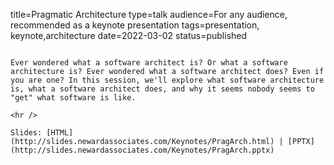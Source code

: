title=Pragmatic Architecture
type=talk
audience=For any audience, recommended as a keynote presentation
tags=presentation, keynote,architecture
date=2022-03-02
status=published
~~~~~~

Ever wondered what a software architect is? Or what a software architecture is? Ever wondered what a software architect does? Even if you are one? In this session, we'll explore what software architecture is, what a software architect does, and why it seems nobody seems to "get" what software is like.
    
<hr />

Slides: [HTML](http://slides.newardassociates.com/Keynotes/PragArch.html) | [PPTX](http://slides.newardassociates.com/Keynotes/PragArch.pptx)
